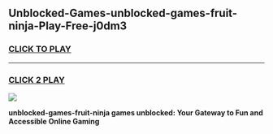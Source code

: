 
## Unblocked-Games-unblocked-games-fruit-ninja-Play-Free-j0dm3
<h3>
<a href="https://premium76.site?title=unblocked-games-fruit-ninja&ref=23A">CLICK TO PLAY</a></h3>
<hr>

<h3>
<a href="https://premium76.site?title=unblocked-games-fruit-ninja&ref=23A">CLICK 2 PLAY</a>
  
</h3>

<a href="https://premium76.site?title=unblocked-games-fruit-ninja&ref=23A"><img src="https://clearcache.store/games.png"></a>


**unblocked-games-fruit-ninja games unblocked: Your Gateway to Fun and Accessible Online Gaming**
